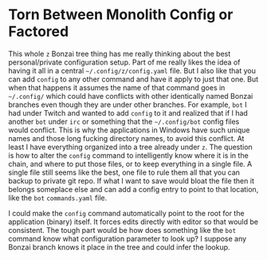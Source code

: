 # Torn Between Monolith Config or Factored

This whole `z` Bonzai tree thing has me really thinking about the best
personal/private configuration setup. Part of me really likes the idea
of having it all in a central `~/.config/z/config.yaml` file. But I also
like that you can add `config` to any other command and have it apply to
just that one. But when that happens it assumes the name of that
command goes in `~/.config/` which could have conflicts with other
identically named Bonzai branches even though they are under other
branches. For example, `bot` I had under Twitch and wanted to add
`config` to it and realized that if I had another `bot` under `irc` or
something that the `~/.config/bot` config files would conflict. This is
why the applications in Windows have such unique names and those long
fucking directory names, to avoid this conflict. At least I have
everything organized into a tree already under `z`. The question is how
to alter the `config` command to intelligently know where it is in the
chain, and where to put those files, or to keep everything in a single
file. A single file still seems like the best, one file to rule them all
that you can backup to private git repo. If what I want to save would
bloat the file then it belongs someplace else and can add a config entry
to point to that location, like the `bot` `commands.yaml` file.

I could make the `config` command automatically point to the root for
the application (binary) itself. It forces edits directly with editor so
that would be consistent. The tough part would be how does something
like the `bot` command know what configuration parameter to look up? I
suppose any Bonzai branch knows it place in the tree and could infer the
lookup.

